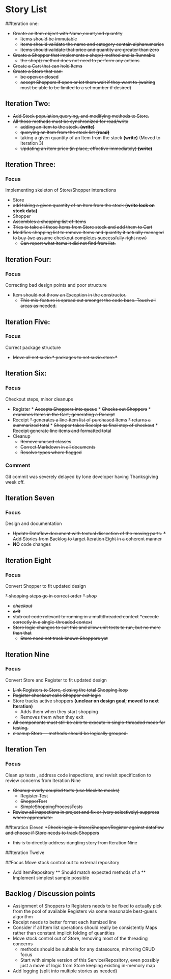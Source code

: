 # Story List
##Iteration one:

* ~~Create an Item object with Name,count,and quantity~~
   * ~~Items should be immutable~~
   * ~~Items should validate the name and category contain alphanumerics~~
   * ~~Items should validate that price and quantity are greater than zero~~
* ~~Create a Shopper that implements a shop() method and is Runnable~~
   * ~~the shop() method does not need to perform any actions~~
* ~~Create a Cart that can hold Items~~
* ~~Create a Store that can:~~
   * ~~be open or closed~~
   * ~~accept Shoppers if open or let them wait if they want to (waiting must be able to be limited to a set number if desired)~~
 
## Iteration Two:

* ~~Add Stock population,querying, and modifying methods to Store.~~
* ~~All these methods must be synchronized for read/write~~
    * ~~adding an Item to the stock. **(write)**~~
    * ~~querying an Item from the stock list **(read)**~~
    * taking a given quantity of an Item from the stock **(write)** (Moved to Iteration 3)
    * ~~Updating an item price (in place, effective immediately) **(write)**~~
   
## Iteration Three:
### Focus

Implementing skeleton of Store/Shopper interactions

* Store
 * ~~add taking a given quantity of an Item from the stock **(write lock on stock data)**~~
* Shopper
 * ~~Assembles a shopping list of Items~~
 * ~~Tries to take all those Items from Store stock and add them to Cart~~
 * ~~Modifies shopping list to remove Items and quantity it actually managed to buy (we assume checkout completes successfully right now)~~
   * ~~Can report what Items it did not find from list.~~
 
## Iteration Four:
### Focus

Correcting bad design points and poor structure

* ~~Item should not throw an Exception in the constructor.~~
   * ~~This mis-feature is spread out amongst the code base.  Touch all areas as needed.~~
  
   
## Iteration Five:
### Focus
 
 Correct package structure
 
 * ~~Move all net.suzio.* packages to net.suzio.store.*~~
 
## Iteration Six:
### Focus
Checkout steps, minor cleanups
 
* Register
      * ~~Accepts Shoppers into queue~~
      * ~~Checks out Shoppers~~
      * ~~examines Items in the Cart, generating a Receipt~~
* Receipt
      ~~* generates a line-item list of purchased Items~~
      ~~* returns a summarized total~~
      * ~~Shopper takes Receipt as final step of checkout~~
      * ~~Receipt generate line items and formatted total~~
* Cleanup
    * ~~Remove unused classes~~
    * ~~Correct Markdown in all documents~~
    * ~~Resolve typos where flagged~~

### Comment

Git commit was severely delayed by lone developer having Thanksgiving week off. 

## Iteration Seven
### Focus

Design and documentation

* ~~Update Dataflow document with textual dissection of the moving parts.~~
 ~~* Add Stories from Backlog to target Iteration Eight in a coherent manner~~
* __NO__ code changes

## Iteration Eight

### Focus

Convert Shopper to fit updated design

~~* shopping steps go in correct order~~
   ~~* _shop_~~
   * ~~_checkout_~~
   * ~~_exit_~~
* ~~stub out code relevant to running in a multithreaded context~~
*~~execute correctly in a single-threaded context~~
* ~~Store logic changes to suit this and allow unit tests to run, but no more than that~~
   * ~~Store need not track known Shoppers yet~~

## Iteration Nine

### Focus

Convert Store and Register to fit updated design

* ~~Link Registers to Store, closing the total Shopping loop~~
* ~~Register checkout calls Shopper exit logic~~
* Store tracks active shoppers __(unclear on design goal; moved to next Iteration)__
   * Adds them when they start shopping
   * Removes them when they exit
* ~~All components must still be able to execute in single-threaded mode for testing.~~
* ~~cleanup Store -- methods should be logically grouped.~~

## Iteration Ten
### Focus

Clean up tests , address code inspections, and revisit specification to review concerns from Iteration Nine

* ~~Cleanup overly coupled tests (use Mockito mocks)~~
   * ~~Register Test~~
   * ~~ShopperTest~~
   * ~~SimpleShoppingProcessTests~~
* ~~Review all inspections in project and fix or (very selectively) suppress where appropriate.~~

##Iteration Eleven
*~~Check logic in Store/Shopper/Register against dataflow and choose if Store 
  needs to track Shoppers~~
   * ~~this is to directly address dangling story from Iteration Nine~~

##Iteration Twelve

##Focus
Move stock control out to external repository

* Add ItemRepository
    ** Should match expected methods of a
    ** Implement simplest sample possible


 
## Backlog / Discussion points
* Assignment of Shoppers to Registers needs to be fixed to actually pick from 
  the pool of available Registers via some reasonable best-guess algorithm
* Receipt needs to better format each Itemized line 
* Consider if all Item list operations should really be consistently Maps rather than 
   constant implicit folding of quantities 
* Move stock control out of Store, removing most of the threading concerns
     * methods should be suitable for any datasource, mirroring CRUD focus
     * Start with simple version of this Service/Repository, even possibly just a move of logic from Store keeping existing in-memory map
* Add logging (split into multiple stories as needed)
  
